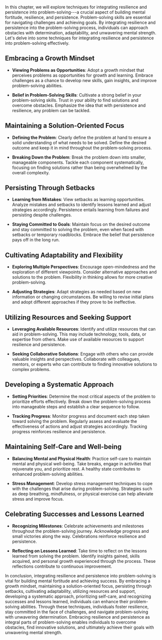 
In this chapter, we will explore techniques for integrating resilience and persistence into problem-solving---a crucial aspect of building mental fortitude, resilience, and persistence. Problem-solving skills are essential for navigating challenges and achieving goals. By integrating resilience and persistence into the problem-solving process, individuals can approach obstacles with determination, adaptability, and unwavering mental strength. Let's delve into some techniques for integrating resilience and persistence into problem-solving effectively.

Embracing a Growth Mindset
--------------------------

* **Viewing Problems as Opportunities**: Adopt a growth mindset that perceives problems as opportunities for growth and learning. Embrace challenges as a chance to develop new skills, gain insights, and improve problem-solving abilities.

* **Belief in Problem-Solving Skills**: Cultivate a strong belief in your problem-solving skills. Trust in your ability to find solutions and overcome obstacles. Emphasize the idea that with persistence and resilience, any problem can be tackled.

Maintaining a Solution-Oriented Focus
-------------------------------------

* **Defining the Problem**: Clearly define the problem at hand to ensure a solid understanding of what needs to be solved. Define the desired outcome and keep it in mind throughout the problem-solving process.

* **Breaking Down the Problem**: Break the problem down into smaller, manageable components. Tackle each component systematically, focusing on finding solutions rather than being overwhelmed by the overall complexity.

Persisting Through Setbacks
---------------------------

* **Learning from Mistakes**: View setbacks as learning opportunities. Analyze mistakes and setbacks to identify lessons learned and adjust strategies accordingly. Persistence entails learning from failures and persisting despite challenges.

* **Staying Committed to Goals**: Maintain focus on the desired outcome and stay committed to solving the problem, even when faced with setbacks or temporary roadblocks. Embrace the belief that persistence pays off in the long run.

Cultivating Adaptability and Flexibility
----------------------------------------

* **Exploring Multiple Perspectives**: Encourage open-mindedness and the exploration of different viewpoints. Consider alternative approaches and solutions to the problem. Flexibility in thinking allows for more creative problem-solving.

* **Adjusting Strategies**: Adapt strategies as needed based on new information or changing circumstances. Be willing to revise initial plans and adopt different approaches if they prove to be ineffective.

Utilizing Resources and Seeking Support
---------------------------------------

* **Leveraging Available Resources**: Identify and utilize resources that can aid in problem-solving. This may include technology, tools, data, or expertise from others. Make use of available resources to support resilience and persistence.

* **Seeking Collaborative Solutions**: Engage with others who can provide valuable insights and perspectives. Collaborate with colleagues, mentors, or experts who can contribute to finding innovative solutions to complex problems.

Developing a Systematic Approach
--------------------------------

* **Setting Priorities**: Determine the most critical aspects of the problem to prioritize efforts effectively. Break down the problem-solving process into manageable steps and establish a clear sequence to follow.

* **Tracking Progress**: Monitor progress and document each step taken toward solving the problem. Regularly assess and evaluate the effectiveness of actions and adjust strategies accordingly. Tracking progress reinforces resilience and persistence.

Maintaining Self-Care and Well-being
------------------------------------

* **Balancing Mental and Physical Health**: Practice self-care to maintain mental and physical well-being. Take breaks, engage in activities that rejuvenate you, and prioritize rest. A healthy state contributes to enhanced problem-solving abilities.

* **Stress Management**: Develop stress management techniques to cope with the challenges that arise during problem-solving. Strategies such as deep breathing, mindfulness, or physical exercise can help alleviate stress and improve focus.

Celebrating Successes and Lessons Learned
-----------------------------------------

* **Recognizing Milestones**: Celebrate achievements and milestones throughout the problem-solving journey. Acknowledge progress and small victories along the way. Celebrations reinforce resilience and persistence.

* **Reflecting on Lessons Learned**: Take time to reflect on the lessons learned from solving the problem. Identify insights gained, skills acquired, and personal growth experienced through the process. These reflections contribute to continuous improvement.

In conclusion, integrating resilience and persistence into problem-solving is vital for building mental fortitude and achieving success. By embracing a growth mindset, maintaining a solution-oriented focus, persisting through setbacks, cultivating adaptability, utilizing resources and support, developing a systematic approach, prioritizing self-care, and recognizing successes and lessons learned, individuals can enhance their problem-solving abilities. Through these techniques, individuals foster resilience, stay committed in the face of challenges, and navigate problem-solving with unwavering determination. Embracing resilience and persistence as integral parts of problem-solving enables individuals to overcome obstacles, find innovative solutions, and ultimately achieve their goals with unwavering mental strength.
